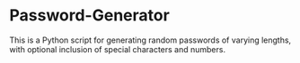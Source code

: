 # Password-Generator
This is a Python script for generating random passwords of varying lengths, with optional inclusion of special characters and numbers.
